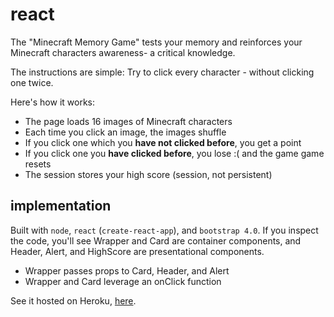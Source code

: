 # react
The "Minecraft Memory Game" tests your memory and reinforces your Minecraft characters awareness- a critical knowledge.

The instructions are simple: Try to click every character - without clicking one twice.

Here's how it works:
* The page loads 16 images of Minecraft characters
* Each time you click an image, the images shuffle
* If you click one which you **have not clicked before**, you get a point
* If you click one you **have clicked before**, you lose :( and the game game resets
* The session stores your high score (session, not persistent)

## implementation
Built with `node`, `react` (`create-react-app`), and `bootstrap 4.0`. If you inspect the code, you'll see Wrapper and Card are container components, and Header, Alert, and HighScore are presentational components. 
* Wrapper passes props to Card, Header, and Alert
* Wrapper and Card leverage an onClick function

See it hosted on Heroku, [here](https://ancient-river-89549.herokuapp.com/).